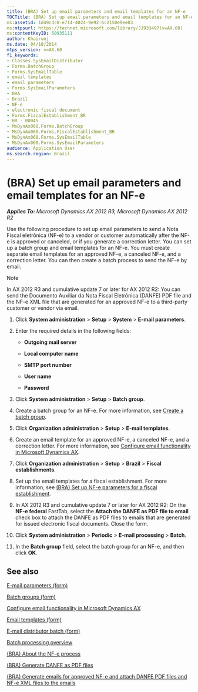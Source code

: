 ```yaml
---
title: (BRA) Set up email parameters and email templates for an NF-e
TOCTitle: (BRA) Set up email parameters and email templates for an NF-e
ms:assetid: 1d49cdc0-e714-4024-9e92-6c2150e9ee03
ms:mtpsurl: https://technet.microsoft.com/library/JJ933497(v=AX.60)
ms:contentKeyID: 50935111
author: Khairunj
ms.date: 04/18/2014
mtps_version: v=AX.60
f1_keywords:
- Classes.SysEmailDistributor
- Forms.BatchGroup
- Forms.SysEmailTable
- email templates
- email parameters
- Forms.SysEmailParameters
- BRA
- Brazil
- NF-e
- electronic fiscal document
- Forms.FiscalEstablishment_BR
- BR - 00045
- MsDynAx060.Forms.BatchGroup
- MsDynAx060.Forms.FiscalEstablishment_BR
- MsDynAx060.Forms.SysEmailTable
- MsDynAx060.Forms.SysEmailParameters
audience: Application User
ms.search.region: Brazil
---
```


# (BRA) Set up email parameters and email templates for an NF-e 


_**Applies To:** Microsoft Dynamics AX 2012 R3, Microsoft Dynamics AX 2012 R2_

Use the following procedure to set up email parameters to send a Nota Fiscal eletrônica (NF-e) to a vendor or customer automatically after the NF-e is approved or canceled, or if you generate a correction letter. You can set up a batch group and email templates for an NF-e. You must create separate email templates for an approved NF-e, a canceled NF-e, and a correction letter. You can then create a batch process to send the NF-e by email.


> [!NOTE]
> <P>In AX 2012 R3 and cumulative update 7 or later for AX 2012 R2: You can send the Documento Auxiliar da Nota Fiscal Eletrônica (DANFE) PDF file and the NF-e XML file that are generated for an approved NF-e to a third-party customer or vendor via email.</P>



1.  Click **System administration** \> **Setup** \> **System** \> **E-mail parameters**.

2.  Enter the required details in the following fields:
    
      - **Outgoing mail server**
    
      - **Local computer name**
    
      - **SMTP port number**
    
      - **User name**
    
      - **Password**

3.  Click **System administration** \> **Setup** \> **Batch group**.

4.  Create a batch group for an NF-e. For more information, see [Create a batch group](create-a-batch-group.md).

5.  Click **Organization administration** \> **Setup** \> **E-mail templates**.

6.  Create an email template for an approved NF-e, a canceled NF-e, and a correction letter. For more information, see [Configure email functionality in Microsoft Dynamics AX](configure-email-functionality-in-microsoft-dynamics-ax.md).

7.  Click **Organization administration** \> **Setup** \> **Brazil** \> **Fiscal establishments**.

8.  Set up the email templates for a fiscal establishment. For more information, see [(BRA) Set up NF-e parameters for a fiscal establishment](bra-set-up-nf-e-parameters-for-a-fiscal-establishment.md).

9.  In AX 2012 R3 and cumulative update 7 or later for AX 2012 R2: On the **NF-e federal** FastTab, select the **Attach the DANFE as PDF file to email** check box to attach the DANFE as PDF files to emails that are generated for issued electronic fiscal documents. Close the form.

10. Click **System administration** \> **Periodic** \> **E-mail processing** \> **Batch**.

11. In the **Batch group** field, select the batch group for an NF-e, and then click **OK**.

## See also

[E-mail parameters (form)](https://technet.microsoft.com/library/aa591302\(v=ax.60\))

[Batch groups (form)](https://technet.microsoft.com/library/aa575384\(v=ax.60\))

[Configure email functionality in Microsoft Dynamics AX](configure-email-functionality-in-microsoft-dynamics-ax.md)

[Email templates (form)](https://technet.microsoft.com/library/aa575327\(v=ax.60\))

[E-mail distributor batch (form)](https://technet.microsoft.com/library/bb147537\(v=ax.60\))

[Batch processing overview](batch-processing-overview.md)

[(BRA) About the NF-e process](bra-about-the-nf-e-process.md)

[(BRA) Generate DANFE as PDF files](bra-generate-danfe-as-pdf-files.md)

[(BRA) Generate emails for approved NF-e and attach DANFE PDF files and NF-e XML files to the emails](bra-generate-emails-for-approved-nf-e-and-attach-danfe-pdf-files-and-nf-e-xml-files-to-the-emails.md)

  


